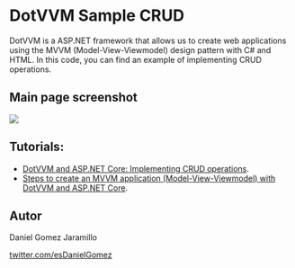 # DotVVM Sample CRUD

DotVVM is a ASP.NET framework that allows us to create web applications using the MVVM (Model-View-Viewmodel) design pattern with C# and HTML. In this code, you can find an example of implementing CRUD operations.

## Main page screenshot 

![](https://thepracticaldev.s3.amazonaws.com/i/ab3xe6zjvlu3998ndax2.jpg)

## Tutorials:

- [DotVVM and ASP.NET Core: Implementing CRUD operations](https://dev.to/esdanielgomez/).
- [Steps to create an MVVM application (Model-View-Viewmodel) with DotVVM and ASP.NET Core](https://dev.to/esdanielgomez/steps-to-create-an-mvvm-application-model-view-view-model-with-dotvvm-and-asp-net-core-fm2).

## Autor

Daniel Gomez Jaramillo

[twitter.com/esDanielGomez](twitter.com/esDanielGomez)

